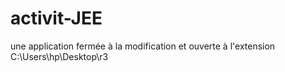 # activit-JEE
une application fermée à la modification et ouverte à l'extension
C:\Users\hp\Desktop\r3
